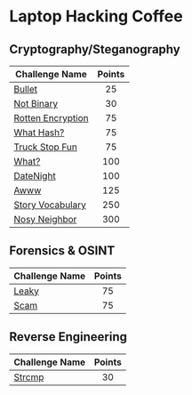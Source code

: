 # Laptop Hacking Coffee

## Cryptography/Steganography

| Challenge Name               | Points  | 
| -----------------------------|:-------:|
| [Bullet](./CryptographySteganography/Bullet) | 25 |
| [Not Binary](./CryptographySteganography/NotBinary) | 30 |
| [Rotten Encryption](./CryptographySteganography/RottenEncryption) | 75 |
| [What Hash?](./CryptographySteganography/WhatHash) | 75 |
| [Truck Stop Fun](./CryptographySteganography/TruckStopFun) | 75 |
| [What?](./CryptographySteganography/What) | 100 |
| [DateNight](./CryptographySteganography/DateNight) | 100 |
| [Awww](./CryptographySteganography/Awww) | 125 |
| [Story Vocabulary](./CryptographySteganography/StoryVocabulary) | 250 |
| [Nosy Neighbor](./CryptographySteganography/NosyNeighbor) | 300 |

## Forensics & OSINT

| Challenge Name               | Points  | 
| -----------------------------|:-------:|
| [Leaky](./ForensicsOSINT/Leaky) | 75 |
| [Scam](./ForensicsOSINT/Scam) | 75 |

## Reverse Engineering

| Challenge Name               | Points  | 
| -----------------------------|:-------:|
| [Strcmp](./ReverseEngineering/Strcmp) | 30 |

